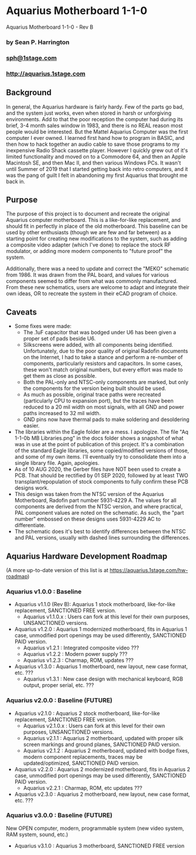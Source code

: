 # Aquarius Motherboard 1-1-0
Aquarius Motherboard 1-1-0 - Rev B
 
### by Sean P. Harrington
### sph@1stage.com
### http://aquarius.1stage.com
 
## Background
In general, the Aquarius hardware is fairly hardy. Few of the parts go bad, and the system just works, even when stored in harsh or unforgiving environments. Add to that the poor reception the computer had during its brief, 3-4 month sales window in 1983, and there is no REAL reason most people would be interested. But the Mattel Aquarius Computer was the first computer I ever owned. I learned first hand how to program in BASIC, and then how to hack together an audio cable to save those programs to my inexpensive Radio Shack cassette player. However I quickly grew out of it's limited functionality and moved on to a Commodore 64, and then an Apple Macintosh SE, and then Mac II, and then various Windows PCs. It wasn't until Summer of 2019 that I started getting back into retro computers, and it was the pang of guilt I felt in abandoning my first Aquarius that brought me back in.

## Purpose
The purpose of this project is to document and recreate the original Aquarius computer motherboard. This is a like-for-like replacement, and should fit in perfectly in place of the old motherboard. This baseline can be used by other enthusiasts (though we are few and far between) as a starting point for creating new modifications to the system, such as adding a composite video adapter (which I've done) to replace the stock RF modulator, or adding more modern components to "future proof" the system.

Additionally, there was a need to update and correct the "MEKO" schematic from 1986. It was drawn from the PAL board, and values for various components seemed to differ from what was commonly manufactured. From these new schematics, users are welcome to adapt and integrate their own ideas, OR to recreate the system in their eCAD program of choice.

## Caveats
* Some fixes were made:
  * The .1uF capacitor that was bodged under U6 has been given a proper set of pads beside U6.
  * Silkscreens were added, with all components being identified. Unfortunately, due to the poor quality of original Radofin documents on the Internet, I had to take a stance and perform a re-number of components, particularly resistors and capacitors. In some cases, these won't match original numbers, but every effort was made to get them as close as possible.
  * Both the PAL-only and NTSC-only components are marked, but only the components for the version being built should be used.
  * As much as possible, original trace paths were recreated (particularly CPU to expansion port), but the traces have been reduced to a 20 mil width on most signals, with all GND and power paths increased to 32 mil width.
  * GND pins now have thermal pads to make soldering and desoldering easier.
* The libraries within the Eagle folder are a mess. I apologize. The file "Aq 1-1-0b MB Libraries.png" in the docs folder shows a snapshot of what was in use at the point of publication of this project. It's a combination of the standard Eagle libraries, some copied/modified versions of those, and some of my own items. I'll eventually try to consolidate them into a single library file. Again, apologies.
* As of 10 AUG 2020, the Gerber files have NOT been used to create a PCB. That should be rectified by 01 SEP 2020, followed by at least TWO transplant/repopulation of stock components to fully confirm these PCB designs work.
* This design was taken from the NTSC version of the Aquarius Motherboard, Radofin part number 5931-4229 A. The values for all components are derived from the NTSC version, and where practical, PAL component values are noted on the schematic. As such, the "part number" embossed on these designs uses 5931-4229 AC to differentiate.
* The schematic does it's best to identify differences between the NTSC and PAL versions, usually with dashed lines surrounding the differences.

## Aquarius Hardware Development Roadmap
(A more up-to-date version of this list is at https://aquarius.1stage.com/hw-roadmap)

### Aquarius v1.0.0 : Baseline
* Aquarius v1.1.0 (Rev B): Aquarius 1 stock motherboard, like-for-like replacement, SANCTIONED FREE version. 
  * Aquarius v1.1.0.x : Users can fork at this level for their own purposes, UNSANCTIONED versions.
* Aquarius v1.2.0 : Aquarius 1 modernized motherboard, fits in Aquarius 1 case, unmodified port openings may be used differently, SANCTIONED PAID version.
  * Aquarius v1.2.1 : Integrated composite video ???
  * Aquarius v1.2.2 : Modern power supply ???
  * Aquarius v1.2.3 : Charmap, ROM, updates ???
* Aquarius v1.3.0 : Aquarius 1 motherboard, new layout, new case format, etc. ???
  * Aquarius v1.3.1 : New case design with mechanical keyboard, RGB output, proper serial, etc. ???

### Aquarius v2.0.0 : Baseline (FUTURE)
* Aquarius v2.1.0 : Aquarius 2 stock motherboard, like-for-like replacement, SANCTIONED FREE version.
  * Aquarius v2.1.0.x : Users can fork at this level for their own purposes, UNSANCTIONED versions.
  * Aquarius v2.1.1 : Aquarius 2 motherboard, updated with proper silk screen markings and ground planes, SANCTIONED PAID version.
  * Aquarius v2.1.2 : Aquarius 2 motherboard, updated with bodge fixes, modern component replacements, traces may be updated/optimized, SANCTIONED PAID version.
* Aquarius v2.2.0 : Aquarius 2 modernized motherboard, fits in Aquarius 2 case, unmodified port openings may be used differently, SANCTIONED PAID version.
  * Aquarius v2.2.1 : Charmap, ROM, etc updates ???
* Aquarius v2.3.0 : Aquarius 2 motherboard, new layout, new case format, etc. ???

### Aquarius v3.0.0 : Baseline (FUTURE)
New OPEN computer, modern, programmable system (new video system, RAM system, sound, etc.)
* Aquarius v3.1.0 : Aquarius 3 motherboard, SANCTIONED FREE version
